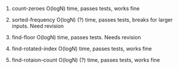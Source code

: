 1. count-zeroes
O(logN) time, passes tests, works fine

2. sorted-frequency
O(logN) (?) time, passes tests, breaks for larger inputs. Need revision

3. find-floor
O(logN) time, passes tests. Needs revision

4. find-rotated-index
O(logN) time, passes tests, works fine

5. find-rotaion-count
O(logN) (?) time, passes tests, works fine